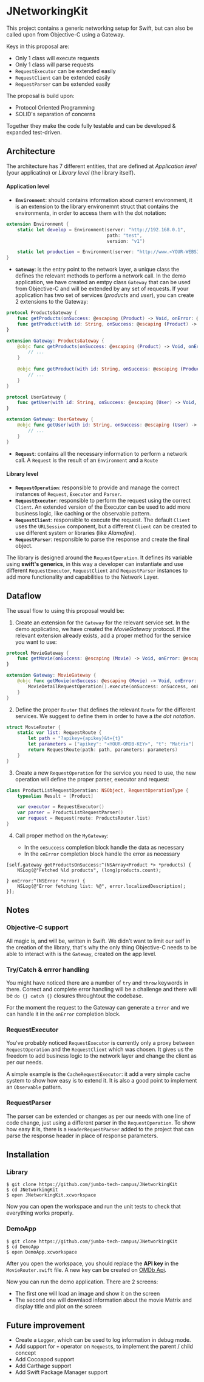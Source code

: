 # JNetworkingKit

This project contains a generic networking setup for Swift, but can also be called upon from Objective-C using a Gateway.

Keys in this proposal are:

* Only 1 class will execute requests
* Only 1 class will parse requests
* `RequestExecutor` can be extended easily
* `RequestClient` can be extended easily
* `RequestParser` can be extended easily

The proposal is build upon:

* Protocol Oriented Programming
* SOLID's separation of concerns

Together they make the code fully testable and can be developed & expanded test-driven.

## Architecture

The architecture has 7 different entities, that are defined at *Application level* (your applicatino) or *Library level* (the library itself).

#### Application level

* **`Environment`**: should contains information about current environment, it is an extension to the library environemnt struct that contains the environments, in order to access them with the dot notation:

```swift
extension Environment {
    static let develop = Environment(server: "http://192.168.0.1",
                                     path: "test",
                                     version: "v1")

    static let production = Environment(server: "http://www.<YOUR-WEBSITE>.com")
}
```

* **`Gateway`**: is the entry point to the network layer, a unique class the defines the relevant methods to perform a network call. In the demo application, we have created an emtpy class `Gateway` that can be used from Objective-C and will be extended by any set of requests.
If your application has two set of services (*products* and *user*), you can create 2 extensions to the Gateway:

```swift
protocol ProductsGateway {
    func getProducts(onSuccess: @escaping (Product) -> Void, onError: @escaping (Error) -> Void)
    func getProduct(with id: String, onSuccess: @escaping (Product) -> Void, onError: @escaping (Error) -> Void)
}

extension Gateway: ProductsGateway {
    @objc func getProducts(onSuccess: @escaping (Product) -> Void, onError: @escaping (Error) -> Void) {
        // ...
    }
    
    @objc func getProduct(with id: String, onSuccess: @escaping (Product) -> Void, onError: @escaping (Error) -> Void) {
        // ...
    }
}
```

```swift
protocol UserGateway {
    func getUser(with id: String, onSuccess: @escaping (User) -> Void,     onError: @escaping (Error) -> Void)
}

extension Gateway: UserGateway {
    @objc func getUser(with id: String, onSuccess: @escaping (User) -> Void, onError: @escaping (Error) -> Void) {
        // ...
    }
}
```

* **`Request`**: contains all the necessary information to perform a network call. A `Request` is the result of an `Environment` and a `Route`

#### Library level

* **`RequestOperation`**: responsible to provide and manage the correct instances of `Request`, `Executor` and `Parser`.
* **`RequestExecutor`**: responsible to perform the request using the correct `Client`. An extended version of the Executor can be used to add more business logic, like caching or the observable pattern.
* **`RequestClient`**: responsible to execute the request. The default `Client` uses the `URLSession` component, but a different `Client` can be created to use different system or libraries (like _Alamofire_).
* **`RequestParser`**: responsible to parse the response and create the final object.

The library is designed around the `RequestOperation`. It defines its variable using **swift's generics**, in this way a developer can instantiate and use different `RequestExecutor`, `RequestClient` and `RequestParser` instances to add more functionality and capabilities to the Network Layer.


## Dataflow

The usual flow to using this proposal would be:

1. Create an extension for the `Gateway` for the relevant service set. In the demo applicatino, we have created the *MovieGateway* protocol. If the relevant extension already exists, add a proper method for the service you want to use:

```swift
protocol MovieGateway {
    func getMovie(onSuccess: @escaping (Movie) -> Void, onError: @escaping (Error) -> Void)
}

extension Gateway: MovieGateway {
    @objc func getMovie(onSuccess: @escaping (Movie) -> Void, onError: @escaping (Error) -> Void) {
        MovieDetailRequestOperation().execute(onSuccess: onSuccess, onError: onError)
    }
}
```

2. Define the proper `Router` that defines the relevant `Route` for the different services. We suggest to define them in order to have a *the dot notation*.

```swift
struct MovieRouter {
    static var list: RequestRoute {
        let path = "?apikey={apikey}&t={t}"
        let parameters = ["apikey": "<YOUR-OMDB-KEY>", "t": "Matrix"]
        return RequestRoute(path: path, parameters: parameters)
    }
}
```

3. Create a new `RequestOperation` for the service you need to use, the new operation will define the proper parser, executor and request:

```swift
class ProductListRequestOperation: NSObject, RequestOperationType {
    typealias Result = [Product]

    var executor = RequestExecutor()
    var parser = ProductListRequestParser()
    var request = Request(route: ProductsRouter.list)
}
```

4. Call proper method on the `MyGateway`:

    * In the `onSuccess` completion block handle the data as necessary
    * In the `onError` completion block handle the error as necessary

```objc
[self.gateway getProductsOnSuccess:^(NSArray<Product *> *products) {
    NSLog(@"Fetched %ld products", (long)products.count);

} onError:^(NSError *error) {
    NSLog(@"Error fetching list: %@", error.localizedDescription);
}];
```


## Notes

### Objective-C support

All magic is, and will be, written in Swift. We didn't want to limit our self in the creation of the library, that's why the only thing Objective-C needs to be able to interact with is the `Gateway`, created on the app level.

### Try/Catch & errror handling

You might have noticed there are a number of `try` and `throw` keywords in there. Correct and complete error handling will be a challenge and there will be `do {} catch {}` closures throughtout the codebase.

For the moment the request to the Gateway can generate a `Error` and we can handle it in the `onError` completion block.


### RequestExecutor

You've probably noticed `RequestExecutor` is currently only a proxy between `RequestOperation` and the `RequestClient` which was chosen. It gives us the freedom to add business logic to the network layer and change the client as per our needs.

A simple example is the `CacheRequestExecutor`: it add a very simple cache system to show how easy is to extend it. It is also a good point to implement an `Observable` pattern.

### RequestParser

The parser can be extended or changes as per our needs with one line of code change, just using a different parser in the `RequestOperation`. To show how easy it is, there is a `HeaderRequestParser` added to the project that can parse the response header in place of response parameters.

## Installation


### Library

```
$ git clone https://github.com/jumbo-tech-campus/JNetworkingKit
$ cd JNetworkingKit
$ open JNetworkingKit.xcworkspace
```

Now you can open the workspace and run the unit tests to check that everything works properly.

### DemoApp

```
$ git clone https://github.com/jumbo-tech-campus/JNetworkingKit
$ cd DemoApp
$ open DemoApp.xcworkspace
```

After you open the workspace, you should replace the **API key** in the `MovieRouter.swift` file. A new key can be created on [OMDb Api](https://www.omdbapi.com/). 

Now you can run the demo application. There are 2 screens:

- The first one will load an image and show it on the screen
- The second one will downlaod information about the movie Matrix and display title and plot on the screen

## Future improvement

- Create a `Logger`, which can be used to log information in debug mode.
- Add support for `+` operator on `Request`s, to implement the parent / child concept
- Add Cocoapod support
- Add Carthage support
- Add Swift Package Manager support
